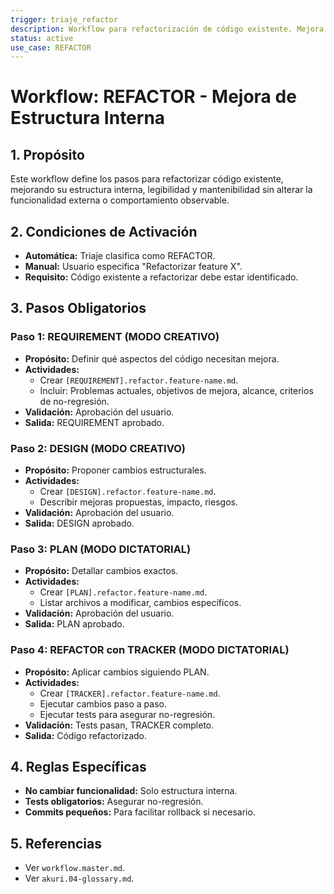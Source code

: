 ```yaml
---
trigger: triaje_refactor
description: Workflow para refactorización de código existente. Mejora estructura interna sin cambiar funcionalidad externa.
status: active
use_case: REFACTOR
---
```


# Workflow: REFACTOR - Mejora de Estructura Interna

## 1. Propósito
Este workflow define los pasos para refactorizar código existente, mejorando su estructura interna, legibilidad y mantenibilidad sin alterar la funcionalidad externa o comportamiento observable.

## 2. Condiciones de Activación
- **Automática:** Triaje clasifica como REFACTOR.
- **Manual:** Usuario especifica "Refactorizar feature X".
- **Requisito:** Código existente a refactorizar debe estar identificado.

## 3. Pasos Obligatorios

### Paso 1: REQUIREMENT (MODO CREATIVO)
- **Propósito:** Definir qué aspectos del código necesitan mejora.
- **Actividades:**
  - Crear `[REQUIREMENT].refactor.feature-name.md`.
  - Incluir: Problemas actuales, objetivos de mejora, alcance, criterios de no-regresión.
- **Validación:** Aprobación del usuario.
- **Salida:** REQUIREMENT aprobado.

### Paso 2: DESIGN (MODO CREATIVO)
- **Propósito:** Proponer cambios estructurales.
- **Actividades:**
  - Crear `[DESIGN].refactor.feature-name.md`.
  - Describir mejoras propuestas, impacto, riesgos.
- **Validación:** Aprobación del usuario.
- **Salida:** DESIGN aprobado.

### Paso 3: PLAN (MODO DICTATORIAL)
- **Propósito:** Detallar cambios exactos.
- **Actividades:**
  - Crear `[PLAN].refactor.feature-name.md`.
  - Listar archivos a modificar, cambios específicos.
- **Validación:** Aprobación del usuario.
- **Salida:** PLAN aprobado.

### Paso 4: REFACTOR con TRACKER (MODO DICTATORIAL)
- **Propósito:** Aplicar cambios siguiendo PLAN.
- **Actividades:**
  - Crear `[TRACKER].refactor.feature-name.md`.
  - Ejecutar cambios paso a paso.
  - Ejecutar tests para asegurar no-regresión.
- **Validación:** Tests pasan, TRACKER completo.
- **Salida:** Código refactorizado.

## 4. Reglas Específicas
- **No cambiar funcionalidad:** Solo estructura interna.
- **Tests obligatorios:** Asegurar no-regresión.
- **Commits pequeños:** Para facilitar rollback si necesario.

## 5. Referencias
- Ver `workflow.master.md`.
- Ver `akuri.04-glossary.md`.